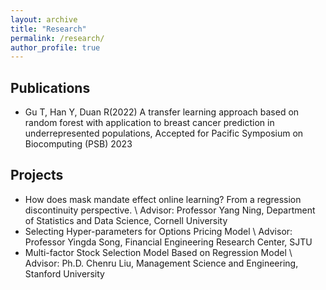 ```yaml
---
layout: archive
title: "Research"
permalink: /research/
author_profile: true
---
```


## Publications
- Gu T, Han Y, Duan R(2022) A transfer learning approach based on random forest with application to breast cancer prediction in underrepresented populations, Accepted for Pacific Symposium on Biocomputing (PSB) 2023

## Projects
- How does mask mandate effect online learning? From a regression discontinuity perspective. \\
Advisor: Professor Yang Ning, Department of Statistics and Data Science, Cornell University
- Selecting Hyper-parameters for Options Pricing Model \\
Advisor: Professor Yingda Song, Financial Engineering Research Center, SJTU
- Multi-factor Stock Selection Model Based on Regression Model \\
Advisor: Ph.D. Chenru Liu, Management Science and Engineering, Stanford University




